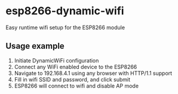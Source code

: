 # esp8266-dynamic-wifi
Easy runtime wifi setup for the ESP8266 module

## Usage example
1. Initiate DynamicWiFi configuration
2. Connect any WiFi enabled device to the ESP8266
3. Navigate to 192.168.4.1 using any browser with HTTP/1.1 support
4. Fill in wifi SSID and password, and click submit
5. ESP8266 will connect to wifi and disable AP mode
